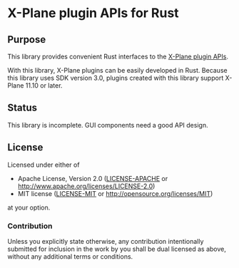 
# X-Plane plugin APIs for Rust

## Purpose

This library provides convenient Rust interfaces to the [X-Plane plugin APIs](http://www.xsquawkbox.net/xpsdk/mediawiki/Main_Page).

With this library, X-Plane plugins can be easily developed in Rust. Because this library uses SDK version 3.0,
plugins created with this library support X-Plane 11.10 or later.

## Status

This library is incomplete. GUI components need a good API design.

## License

Licensed under either of

 * Apache License, Version 2.0 ([LICENSE-APACHE](LICENSE-APACHE) or http://www.apache.org/licenses/LICENSE-2.0)
 * MIT license ([LICENSE-MIT](LICENSE-MIT) or http://opensource.org/licenses/MIT)

at your option.

### Contribution

Unless you explicitly state otherwise, any contribution intentionally submitted
for inclusion in the work by you shall be dual licensed as above, without any
additional terms or conditions.
